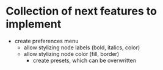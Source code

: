 # Collection of next features to implement

* create preferences menu
  * allow stylizing node labels (bold, italics, color)
  * allow stylizing node color (fill, border)
	* create presets, which can be overwritten
